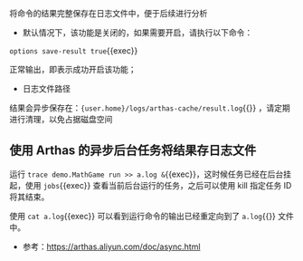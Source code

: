 将命令的结果完整保存在日志文件中，便于后续进行分析

- 默认情况下，该功能是关闭的，如果需要开启，请执行以下命令：

`options save-result true`{{exec}}

正常输出，即表示成功开启该功能；

- 日志文件路径

结果会异步保存在：`{user.home}/logs/arthas-cache/result.log`{{}} ，请定期进行清理，以免占据磁盘空间

## 使用 Arthas 的异步后台任务将结果存日志文件

运行 `trace demo.MathGame run >> a.log &`{{exec}}，这时候任务已经在后台挂起，使用 `jobs`{{exec}} 查看当前后台运行的任务，之后可以使用 kill 指定任务 ID 将其结束。

使用 `cat a.log`{{exec}} 可以看到运行命令的输出已经重定向到了 `a.log`{{}} 文件中。

- 参考：https://arthas.aliyun.com/doc/async.html
